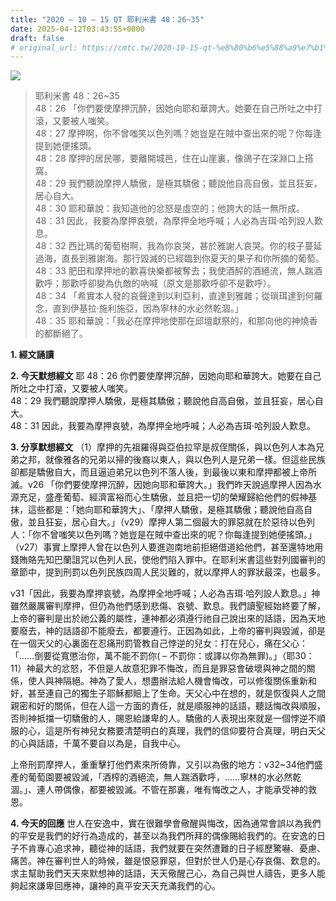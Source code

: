 ```yaml
---
title: "2020 – 10 – 15 QT 耶利米書 48：26~35"
date: 2025-04-12T03:43:55+0800
draft: false
# original_url: https://cmtc.tw/2020-10-15-qt-%e8%80%b6%e5%88%a9%e7%b1%b3%e6%9b%b8-48%ef%bc%9a2635
---
```


![](/images/qt.jpg)
> 耶利米書 48：26\~35  
> 48：26 「你們要使摩押沉醉，因她向耶和華誇大。她要在自己所吐之中打滾，又要被人嗤笑。  
> 48：27 摩押啊，你不曾嗤笑以色列嗎？她豈是在賊中查出來的呢？你每逢提到她便搖頭。  
> 48：28 摩押的居民哪，要離開城邑，住在山崖裏，像鴿子在深淵口上搭窩。  
> 48：29 我們聽說摩押人驕傲，是極其驕傲；聽說他自高自傲，並且狂妄，居心自大。  
> 48：30 耶和華說：我知道他的忿怒是虛空的；他誇大的話一無所成。  
> 48：31 因此，我要為摩押哀號，為摩押全地呼喊；人必為吉珥‧哈列設人歎息。  
> 48：32 西比瑪的葡萄樹啊，我為你哀哭，甚於雅謝人哀哭。你的枝子蔓延過海，直長到雅謝海。那行毀滅的已經臨到你夏天的果子和你所摘的葡萄。  
> 48：33 肥田和摩押地的歡喜快樂都被奪去；我使酒醡的酒絕流，無人踹酒歡呼；那歡呼卻變為仇敵的吶喊（原文是那歡呼卻不是歡呼）。  
> 48：34 「希實本人發的哀聲達到以利亞利，直達到雅雜；從瑣珥達到何羅念，直到伊基拉‧施利施亞，因為寧林的水必然乾涸。」  
> 48：35 耶和華說：「我必在摩押地使那在邱壇獻祭的，和那向他的神燒香的都斷絕了。

**1. 經文誦讀**

**2.  今天默想經文**
耶 48：26 你們要使摩押沉醉，因她向耶和華誇大。她要在自己所吐之中打滾，又要被人嗤笑。  
48：29 我們聽說摩押人驕傲，是極其驕傲；聽說他自高自傲，並且狂妄，居心自大。  
48：31 因此，我要為摩押哀號，為摩押全地呼喊；人必為吉珥‧哈列設人歎息。

**3. 分享默想經文**
（1）摩押的先祖羅得與亞伯拉罕是叔侄關係，與以色列人本為兄弟之邦，就像雅各的兄弟以掃的後裔以東人，與以色列人是兄弟一樣。但這些民族卻都是驕傲自大，而且逼迫弟兄以色列不落人後，到最後以東和摩押都被上帝所滅。v26 「你們要使摩押沉醉，因她向耶和華誇大。」我們昨天說過摩押人因為水源充足，盛產葡萄、經濟富裕而心生驕傲，並且把一切的榮耀歸給他們的假神基抹，這些都是：「她向耶和華誇大」、「摩押人驕傲，是極其驕傲；聽說他自高自傲，並且狂妄，居心自大。」（v29）摩押人第二個最大的罪惡就在於惡待以色列人：「你不曾嗤笑以色列嗎？她豈是在賊中查出來的呢？你每逢提到她便搖頭。」（v27）事實上摩押人曾在以色列人要進迦南地前拒絕借道給他們，甚至還特地用錢賄賂先知巴蘭詛咒以色列人民，使他們陷入罪中。在耶利米書這些對列國審判的章節中，提到刑罰以色列民族四周人民災難的，就以摩押人的罪狀最深，也最多。

v31「因此，我要為摩押哀號，為摩押全地呼喊；人必為吉珥‧哈列設人歎息。」神雖然嚴厲審判摩押，但仍為他們感到悲傷、哀號、歎息。我們讀聖經始終要了解，上帝的審判是出於祂公義的屬性，連神都必須遵行祂自己說出來的話語，因為天地要廢去，神的話語卻不能廢去，都要遵行。正因為如此，上帝的審判與毀滅，卻是在一個天父的心裏面在忍痛刑罰管教自己悖逆的兒女：打在兒心，痛在父心：「……倒要從寬懲治你，萬不能不罰你( – 不罰你：或譯以你為無罪)。」（耶30：11）神最大的忿怒，不但是人故意犯罪不悔改，而且是罪惡會破壞與神之間的關係，使人與神隔絕。神為了愛人，想盡辦法給人機會悔改，可以修復關係重新和好，甚至連自己的獨生子耶穌都賠上了生命。天父心中在想的，就是恢復與人之間親密和好的關係，但在人這一方面的責任，就是順服神的話語，聽話悔改與順服，否則神抵擋一切驕傲的人，賜恩給謙卑的人。驕傲的人表現出來就是一個悖逆不順服的心，這是所有神兒女務要清楚明白的真理，我們的信仰要符合真理，明白天父的心與話語，千萬不要自以為是，自我中心。

上帝刑罰摩押人，重重擊打他們素來所倚靠，又引以為傲的地方：v32\~34他們盛產的葡萄園要被毀滅，「酒榨的酒絕流，無人踹酒歡呼，……寧林的水必然乾涸。」、連人帶偶像，都要被毀滅。不管在那裏，唯有悔改之人，才能承受神的救恩。

**4. 今天的回應**
世人在安逸中，實在很難學會儆醒與悔改，因為通常會誤以為我們的平安是我們的好行為造成的，甚至以為我們所拜的偶像賜給我們的。在安逸的日子不肯專心追求神，聽從神的話語，我們就要在突然遭難的日子經歷驚嚇、憂慮、痛苦。神在審判世人的時候，雖是恨惡罪惡，但對於世人仍是心存哀傷、歎息的。求主幫助我們天天來默想神的話語，天天儆醒己心，為自己與世人禱告，更多人能夠起來謙卑回應神，讓神的真平安天天充滿我們的心。
